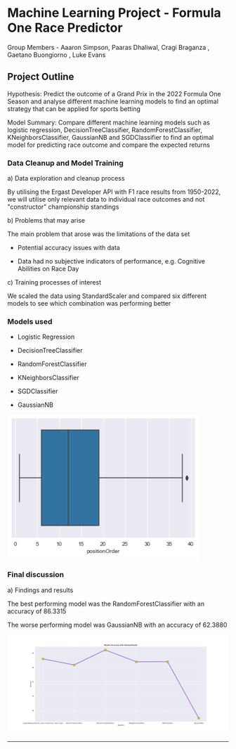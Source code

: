 # Machine Learning Project - Formula One Race Predictor

Group Members - Aaaron Simpson, Paaras Dhaliwal, Cragi Braganza , Gaetano Buongiorno , Luke Evans

## Project Outline

Hypothesis: Predict the outcome of a Grand Prix in the 2022 Formula One Season and analyse different machine learning models to find
an optimal strategy that can be applied for sports betting

Model Summary: Compare different machine learning models such as logistic regression, DecisionTreeClassifier, RandomForestClassifier, KNeighborsClassifier, GaussianNB and SGDClassifier to find an optimal model for predicting race outcome and compare the expected returns 

### Data Cleanup and Model Training

a) Data exploration and cleanup process 

By utilising the Ergast Developer API with F1 race results from 1950-2022, we will utilise only relevant data to individual race outcomes and not "constructor"  championship standings


b) Problems that may arise

The main problem that arose was the limitations of the data set

+ Potential accuracy issues with data

+ Data had no subjective indicators of performance, e.g. Cognitive Abilities on Race Day

c) Training processes of interest

We scaled the data using StandardScaler and compared six different models to see which combination was performing better

### Models used

- Logistic Regression

- DecisionTreeClassifier

- RandomForestClassifier

- KNeighborsClassifier

- SGDClassifier

- GaussianNB

![images](images/y_dist_boxplot.PNG)

### Final discussion

a) Findings and results

The best performing model was the RandomForestClassifier with an accuracy of 86.3315 

The worse performing model was GaussianNB with an accuracy of 62.3880

![images](images/models_comparison.png)

---
